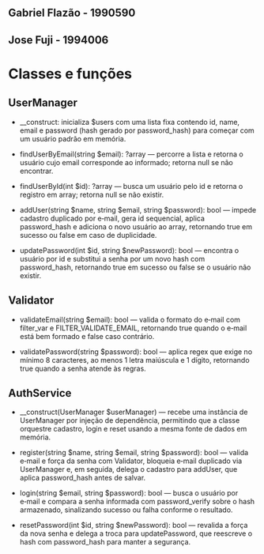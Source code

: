 ## Gabriel Flazão - 1990590
## Jose Fuji - 1994006

# Classes e funções
## UserManager

* __construct: inicializa $users com uma lista fixa contendo id, name, email e password (hash gerado por password_hash) para começar com um usuário padrão em memória.

* findUserByEmail(string $email): ?array — percorre a lista e retorna o usuário cujo email corresponde ao informado; retorna null se não encontrar.

* findUserById(int $id): ?array — busca um usuário pelo id e retorna o registro em array; retorna null se não existir.

* addUser(string $name, string $email, string $password): bool — impede cadastro duplicado por e‑mail, gera id sequencial, aplica password_hash e adiciona o novo usuário ao array, retornando true em sucesso ou false em caso de duplicidade.

* updatePassword(int $id, string $newPassword): bool — encontra o usuário por id e substitui a senha por um novo hash com password_hash, retornando true em sucesso ou false se o usuário não existir.

## Validator

* validateEmail(string $email): bool — valida o formato do e‑mail com filter_var e FILTER_VALIDATE_EMAIL, retornando true quando o e‑mail está bem formado e false caso contrário.

* validatePassword(string $password): bool — aplica regex que exige no mínimo 8 caracteres, ao menos 1 letra maiúscula e 1 dígito, retornando true quando a senha atende às regras.

## AuthService

* __construct(UserManager $userManager) — recebe uma instância de UserManager por injeção de dependência, permitindo que a classe orquestre cadastro, login e reset usando a mesma fonte de dados em memória.

* register(string $name, string $email, string $password): bool — valida e‑mail e força da senha com Validator, bloqueia e‑mail duplicado via UserManager e, em seguida, delega o cadastro para addUser, que aplica password_hash antes de salvar.

* login(string $email, string $password): bool — busca o usuário por e‑mail e compara a senha informada com password_verify sobre o hash armazenado, sinalizando sucesso ou falha conforme o resultado.

* resetPassword(int $id, string $newPassword): bool — revalida a força da nova senha e delega a troca para updatePassword, que reescreve o hash com password_hash para manter a segurança.

